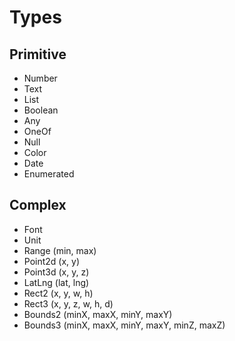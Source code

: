 # Types

## Primitive
- Number
- Text
- List
- Boolean
- Any
- OneOf
- Null
- Color
- Date
- Enumerated

## Complex
- Font
- Unit
- Range (min, max)
- Point2d (x, y)
- Point3d (x, y, z)
- LatLng (lat, lng)
- Rect2 (x, y, w, h)
- Rect3 (x, y, z, w, h, d)
- Bounds2 (minX, maxX, minY, maxY)
- Bounds3 (minX, maxX, minY, maxY, minZ, maxZ)
